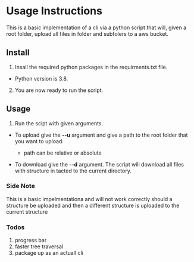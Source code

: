 # Usage Instructions

This is a basic implementation of a cli via a python script that will, given a root folder, upload all files in folder and subfolers to a aws bucket.

## Install

1. Insall the required python packages in the requirments.txt file.
  * Python version is 3.8.
2. You are now ready to run the script.

## Usage

1. Run the scipt with given arguments.
  * To upload give the __--u__ argument and give a path to the root folder that you want to upload.
    * path can be relative or absolute

  * To download give the __--d__ argument. The script will download all files with structure in tacted to the current directory.

### Side Note
  This is a basic impelmentationa and will not work correctly should a structure be uploaded and then a different structure is uploaded to the current structure


### Todos
  1. progress bar
  2. faster tree traversal
  3. package up as an actuall cli
